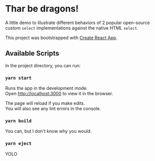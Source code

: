 # Thar be dragons!

A little demo to illustrate different behaviors of 2 popular open-source custom `select` implementations against the native HTML `select`.

This project was bootstrapped with [Create React App](https://github.com/facebook/create-react-app).

## Available Scripts

In the project directory, you can run:

### `yarn start`

Runs the app in the development mode.<br />
Open [http://localhost:3000](http://localhost:3000) to view it in the browser.

The page will reload if you make edits.<br />
You will also see any lint errors in the console.

### `yarn build`

You can, but I don't know why you would.

### `yarn eject`

YOLO
